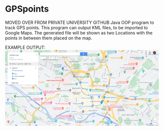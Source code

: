 # GPSpoints
MOVED OVER FROM PRIVATE UNIVERSITY GITHUB
Java OOP program to track GPS points.
This program can output KML files, to be imported to Google Maps.
The generated file will be shown as two Locations with the points in between them placed on the map.

EXAMPLE OUTPUT:
![Google Maps image](https://github.com/rigbytrash/GPSpoints/blob/main/example_output.png?raw=true)
